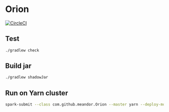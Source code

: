 # Orion

[![CircleCI](https://circleci.com/gh/meandor/orion.svg?style=svg)](https://circleci.com/gh/meandor/orion)

## Test
```bash
./gradlew check
```

## Build jar
```bash
./gradlew shadowJar
```

## Run on Yarn cluster
```bash
spark-submit --class com.github.meandor.Orion --master yarn --deploy-mode cluster --conf "spark.dynamicAllocation.enabled"="true" --conf "spark.dynamicAllocation.minExecutors"="1" --conf "spark.dynamicAllocation.maxExecutors"="5" --conf "spark.dynamicAllocation.executorIdleTimeout"="30" <jar-file>
```
